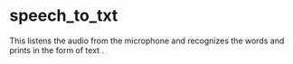 # speech_to_txt
This listens the audio from the microphone and recognizes the words and prints in the form of text .
